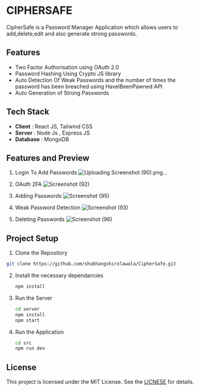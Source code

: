 # CIPHERSAFE

CipherSafe is a Password Manager Application which allows users to add,delete,edit and also generate strong passwords.

## Features
- Two Factor Authorisation using OAuth 2.0
- Password Hashing Using Crypto JS library
- Auto Detection Of Weak Passwords and the number of times the password has been breached using HaveIBeenPawned API
- Auto Generation of Strong Passwords

## Tech Stack

- **Client** : React JS, Tailwind CSS 
- **Server** : Node Js , Express JS
- **Database** : MongoDB

## Features and Preview

1. Login To Add Passwords
![Uploading Screenshot (90).png…]()

2. OAuth 2FA
![Screenshot (92)](https://github.com/shubhangshirolawala/CipherSafe/assets/158447779/1fa1195d-f576-464f-9265-63bc7b61e160)

3. Adding Passwords
 ![Screenshot (95)](https://github.com/shubhangshirolawala/CipherSafe/assets/158447779/84068bb1-9b67-4d43-a80f-340919cdeafb)


4. Weak Password Detection
   ![Screenshot (93)](https://github.com/shubhangshirolawala/CipherSafe/assets/158447779/584a4b38-99ec-4928-b6e7-db4181f2814c)

5. Deleting Passwords
![Screenshot (96)](https://github.com/shubhangshirolawala/CipherSafe/assets/158447779/6d0e6274-c366-4dce-843b-8237fedd633a)



## Project Setup

1. Clone the Repository
  ```bash
git clone https://github.com/shubhangshirolawala/CipherSafe.git

```
2. Install the necessary dependancies
   ``` bash
   npm install

   ```
3. Run the Server
   ``` bash
   cd server
   npm install
   npm start
   ```

5. Run the Application
   ``` bash
   cd src
   npm run dev
   ```

## License
This project is licensed under the MIT License. See the [LICNESE](LICENSE) for details.
   
   
